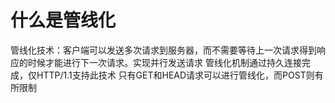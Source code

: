 # 什么是管线化

<ans>

管线化技术：客户端可以发送多次请求到服务器，而不需要等待上一次请求得到响应的时候才能进行下一次请求。实现并行发送请求 管线化机制通过持久连接完成，仅HTTP/1.1支持此技术 只有GET和HEAD请求可以进行管线化，而POST则有所限制

</ans>